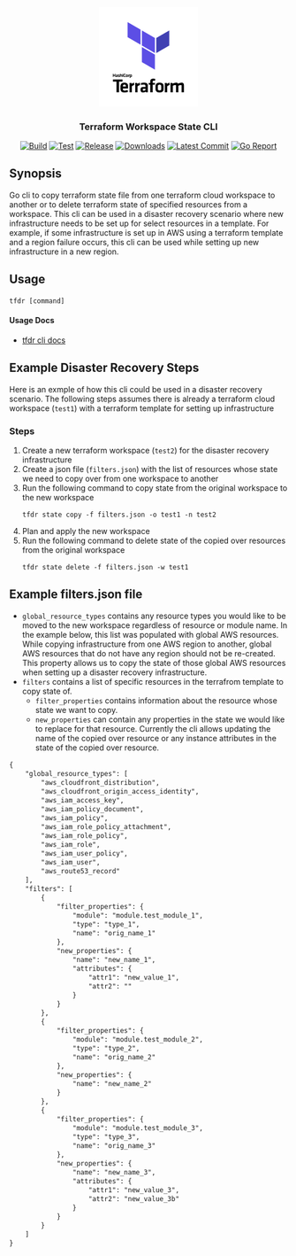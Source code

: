 <p align="center">
  <img src="tf.png" alt="Terraform" width="180"/>

  <h3 align="center">Terraform Workspace State CLI</h3>

  <p align="center">
    <a href="https://github.com/mupuri/go-tfdr/actions?query=workflow%3Abuild"><img alt="Build" src="https://github.com/mupuri/go-tfdr/workflows/build/badge.svg"></a>
    <a href="https://github.com/mupuri/go-tfdr/actions?query=workflow%3Atest"><img alt="Test" src="https://github.com/mupuri/go-tfdr/workflows/test/badge.svg"></a>
    <a href="https://github.com/mupuri/go-tfdr/releases/latest"><img alt="Release" src="https://img.shields.io/github/v/release/tyler-technologies/go-tfdr"></a>
    <a href="https://github.com/mupuri/go-tfdr/releases/latest"><img alt="Downloads" src="https://img.shields.io/github/downloads/tyler-technologies/go-tfdr/total?color=orange"></a>
    <a href="https://github.com/mupuri/go-tfdr/tree/main"><img alt="Latest Commit" src="https://img.shields.io/github/last-commit/tyler-technologies/go-tfdr?color=ff69b4"></a>
    <a href="https://github.com/mupuri/go-tfdr/releases/latest"><img alt="Go Report" src="https://goreportcard.com/badge/github.com/mupuri/go-tfdr?style=flat-square"></a>

  </p>
</p>

## Synopsis
Go cli to copy terraform state file from one terraform cloud workspace to another or to 
delete terraform state of specified resources from a workspace.
This cli can be used in a disaster recovery scenario where new infrastructure needs to 
be set up for select resources in a template.
For example, if some infrastructure is set up in AWS using a terraform template and a 
region failure occurs, this cli can be used while setting up new infrastructure in a new 
region.

## Usage
```
tfdr [command]
```

#### Usage Docs
- [tfdr cli docs](./docs/tfdr.md)

## Example Disaster Recovery Steps
Here is an exmple of how this cli could be used in a disaster recovery scenario.
The following steps assumes there is already a terraform cloud workspace (`test1`) with a 
terraform template for setting up infrastructure 

### Steps
1. Create a new terraform workspace (`test2`) for the disaster recovery infrastructure
2. Create a json file (`filters.json`) with the list of resources whose state we need to copy 
   over from one workspace to another
3. Run the following command to copy state from the original workspace to the new 
   workspace
   ```
   tfdr state copy -f filters.json -o test1 -n test2
   ```
4. Plan and apply the new workspace
5. Run the following command to delete state of the copied over resources from the original 
   workspace
   ```
   tfdr state delete -f filters.json -w test1
   ```

## Example filters.json file
- `global_resource_types` contains any resource types you would like to be moved to the new 
  workspace regardless of resource or module name. In the example below, this list was populated
  with global AWS resources. While copying infrastructure from one AWS region to another, global 
  AWS resources that do not have any region should not be re-created. This property allows us to 
  copy the state of those global AWS resources when setting up a disaster recovery infrastructure.
- `filters` contains a list of specific resources in the terrafrom template to copy state of.
  - `filter_properties` contains information about the resource whose state we want to copy.
  - `new_properties` can contain any properties in the state we would like to replace for that resource. 
    Currently the cli allows updating the name of the copied over resource or any instance attributes 
    in the state of the copied over resource.
```
{
    "global_resource_types": [
        "aws_cloudfront_distribution",
        "aws_cloudfront_origin_access_identity",
        "aws_iam_access_key",
        "aws_iam_policy_document",
        "aws_iam_policy",
        "aws_iam_role_policy_attachment",
        "aws_iam_role_policy",
        "aws_iam_role",
        "aws_iam_user_policy",
        "aws_iam_user",
        "aws_route53_record"
    ],
    "filters": [
        {
            "filter_properties": {
                "module": "module.test_module_1",
                "type": "type_1",
                "name": "orig_name_1"
            },
            "new_properties": {
                "name": "new_name_1",
                "attributes": {
                    "attr1": "new_value_1",
                    "attr2": ""
                }
            }
        },
        {
            "filter_properties": {
                "module": "module.test_module_2",
                "type": "type_2",
                "name": "orig_name_2"
            },
            "new_properties": {
                "name": "new_name_2"
            }
        },
        {
            "filter_properties": {
                "module": "module.test_module_3",
                "type": "type_3",
                "name": "orig_name_3"
            },
            "new_properties": {
                "name": "new_name_3",
                "attributes": {
                    "attr1": "new_value_3",
                    "attr2": "new_value_3b"
                }
            }
        }
    ]
}
```